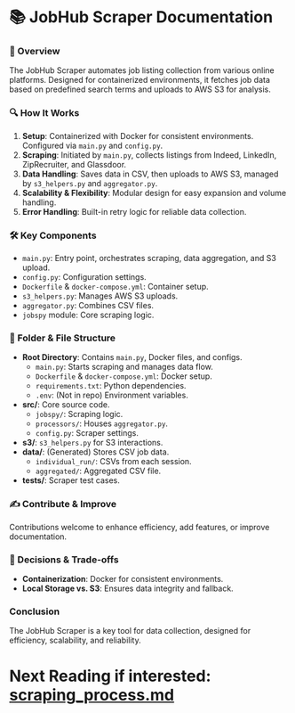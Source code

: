 # 📚 JobHub Scraper Documentation

### 🌟 Overview
The JobHub Scraper automates job listing collection from various online platforms. Designed for containerized environments, it fetches job data based on predefined search terms and uploads to AWS S3 for analysis.

### 🔍 How It Works
1. **Setup**: Containerized with Docker for consistent environments. Configured via `main.py` and `config.py`.
2. **Scraping**: Initiated by `main.py`, collects listings from Indeed, LinkedIn, ZipRecruiter, and Glassdoor.
3. **Data Handling**: Saves data in CSV, then uploads to AWS S3, managed by `s3_helpers.py` and `aggregator.py`.
4. **Scalability & Flexibility**: Modular design for easy expansion and volume handling.
5. **Error Handling**: Built-in retry logic for reliable data collection.

### 🛠️ Key Components
- `main.py`: Entry point, orchestrates scraping, data aggregation, and S3 upload.
- `config.py`: Configuration settings.
- `Dockerfile` & `docker-compose.yml`: Container setup.
- `s3_helpers.py`: Manages AWS S3 uploads.
- `aggregator.py`: Combines CSV files.
- `jobspy` module: Core scraping logic.

### 📁 Folder & File Structure
- **Root Directory**: Contains `main.py`, Docker files, and configs.
  - `main.py`: Starts scraping and manages data flow.
  - `Dockerfile` & `docker-compose.yml`: Docker setup.
  - `requirements.txt`: Python dependencies.
  - `.env`: (Not in repo) Environment variables.
- **src/**: Core source code.
  - `jobspy/`: Scraping logic.
  - `processors/`: Houses `aggregator.py`.
  - `config.py`: Scraper settings.
- **s3/**: `s3_helpers.py` for S3 interactions.
- **data/**: (Generated) Stores CSV job data.
  - `individual_run/`: CSVs from each session.
  - `aggregated/`: Aggregated CSV file.
- **tests/**: Scraper test cases.

### ✍ Contribute & Improve
Contributions welcome to enhance efficiency, add features, or improve documentation.

### 🤔 Decisions & Trade-offs
- **Containerization**: Docker for consistent environments.
- **Local Storage vs. S3**: Ensures data integrity and fallback.

### Conclusion
The JobHub Scraper is a key tool for data collection, designed for efficiency, scalability, and reliability.

# Next Reading if interested: [scraping_process.md](scraping_process.md)
